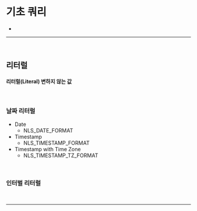 # 기초 쿼리
> 
* 

<hr>
<br>
    
## 리터럴
#### 리터럴(Literal) 변하지 않는 값

<br>

### 날짜 리터럴
* Date
  * NLS_DATE_FORMAT
* Timestamp
  * NLS_TIMESTAMP_FORMAT
* Timestamp with Time Zone
  * NLS_TIMESTAMP_TZ_FORMAT

<br>

### 인터벌 리터럴

<br>
<hr>
<br>
